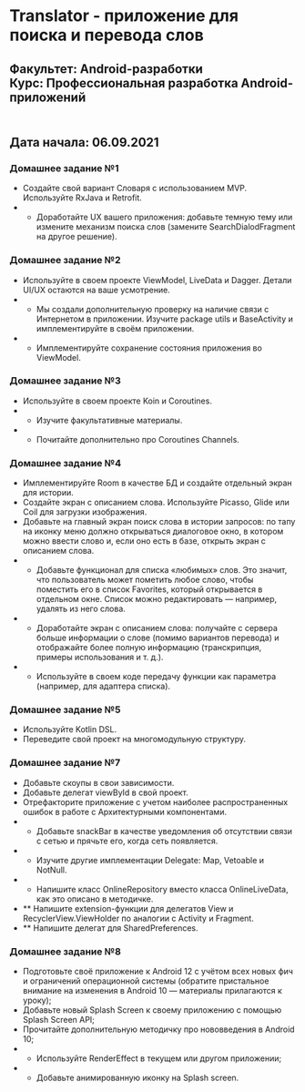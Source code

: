 # Translator - приложение для поиска и перевода слов
## Факультет: Android-разработки<br>Курс: Профессиональная разработка Android-приложений  
<br>Дата начала: 06.09.2021
---
### Домашнее задание №1 
- Создайте свой вариант Словаря с использованием MVP. Используйте RxJava и Retrofit.
- * Доработайте UX вашего приложения: добавьте темную тему или измените механизм поиска слов (замените SearchDialodFragment на другое решение).

### Домашнее задание №2 
- Используйте в своем проекте ViewModel, LiveData и Dagger. Детали UI/UX остаются на ваше усмотрение.
- * Мы создали дополнительную проверку на наличие связи с Интернетом в приложении. Изучите package utils и BaseActivity и имплементируйте в своём приложении.
- * Имплементируйте сохранение состояния приложения во ViewModel.

### Домашнее задание №3 
- Используйте в своем проекте Koin и Coroutines.
- * Изучите факультативные материалы.
- * Почитайте дополнительно про Coroutines Channels.

### Домашнее задание №4 
- Имплементируйте Room в качестве БД и создайте отдельный экран для истории.
- Создайте экран с описанием слова. Используйте Picasso, Glide или Coil для загрузки изображения.
- Добавьте на главный экран поиск слова в истории запросов: по тапу на иконку меню должно открываться диалоговое окно, в котором можно ввести слово и, если оно есть в базе, открыть экран с описанием слова.
- * Добавьте функционал для списка «любимых» слов. Это значит, что пользователь может пометить любое слово, чтобы поместить его в список Favorites, который открывается в отдельном окне. Список можно редактировать — например, удалять из него слова.
- * Доработайте экран с описанием слова: получайте с сервера больше информации о слове (помимо вариантов перевода) и отображайте более полную информацию (транскрипция, примеры использования и т. д.).
- * Используйте в своем коде передачу функции как параметра (например, для адаптера списка).

### Домашнее задание №5
- Используйте Kotlin DSL.
- Переведите свой проект на многомодульную структуру.

### Домашнее задание №7
- Добавьте скоупы в свои зависимости.
- Добавьте делегат viewById в свой проект.
- Отрефакторите приложение с учетом наиболее распространенных ошибок в работе с Архитектурными компонентами.
- * Добавьте snackBar в качестве уведомления об отсутствии связи с сетью и прячьте его, когда сеть появляется.
- * Изучите другие имплементации Delegate: Map, Vetoable и NotNull.
- * Напишите класс OnlineRepository вместо класса OnlineLiveData, как это описано в методичке.
-  ** Напишите extension-функции для делегатов View и RecyclerView.ViewHolder по аналогии с Activity и Fragment.
-  ** Напишите делегат для SharedPreferences.

### Домашнее задание №8
- Подготовьте своё приложение к Android 12 с учётом всех новых фич и ограничений операционной системы (обратите пристальное внимание на изменения в Android 10 — материалы прилагаются к уроку);
- Добавьте новый Splash Screen к своему приложению с помощью Splash Screen API;
- Прочитайте дополнительную методичку про нововведения в Android 10;
- * Используйте RenderEffect в текущем или другом приложении;
- * Добавьте анимированную иконку на Splash screen.
